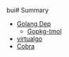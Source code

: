 bui# Summary
* [Golang Dep](tools/golang-dep/go-dep.md)
	* [Gopkg-tmol](tools/golang-dep/gopkg-toml.md)
* [virtualgo](tools//virtualgo.md)
* [Cobra](tools/cobra.md)


